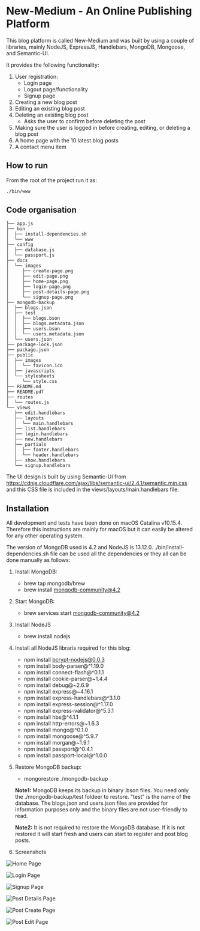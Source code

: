 # New-Medium - An Online Publishing Platform

This blog platform is called New-Medium and was built by using a couple of libraries, mainly NodeJS, ExpressJS, Handlebars, MongoDB, Mongoose, and Semantic-UI.

It provides the following functionality:

1. User registration:
    - Login page
    - Logout page/functionality
    - Signup page
2. Creating a new blog post
3. Editing an existing blog post
4. Deleting an existing blog post
   - Asks the user to confirm before deleting the post
4. Making sure the user is logged in before creating, editing, or deleting a blog post
5. A home page with the 10 latest blog posts
6. A contact menu item

## How to run

From the root of the project run it as: 

```bash
./bin/www
```

## Code organisation

```
├── app.js
├── bin
│  ├── install-dependencies.sh
│  └── www
├── config
│  ├── database.js
│  └── passport.js
├── docs
│  └── images
│     ├── create-page.png
│     ├── edit-page.png
│     ├── home-page.png
│     ├── login-page.png
│     ├── post-details-page.png
│     └── signup-page.png
├── mongodb-backup
│  ├── blogs.json
│  ├── test
│  │  ├── blogs.bson
│  │  ├── blogs.metadata.json
│  │  ├── users.bson
│  │  └── users.metadata.json
│  └── users.json
├── package-lock.json
├── package.json
├── public
│  ├── images
│  │  └── favicon.ico
│  ├── javascripts
│  └── stylesheets
│     └── style.css
├── README.md
├── README.pdf
├── routes
│  └── routes.js
└── views
   ├── edit.handlebars
   ├── layouts
   │  └── main.handlebars
   ├── list.handlebars
   ├── login.handlebars
   ├── new.handlebars
   ├── partials
   │  ├── footer.handlebars
   │  └── header.handlebars
   ├── show.handlebars
   └── signup.handlebars
```

The UI design is built by using Semantic-UI from https://cdnjs.cloudflare.com/ajax/libs/semantic-ui/2.4.1/semantic.min.css and this CSS file is included in the views/layouts/main.handlebars file.

## Installation

All development and tests have been done on macOS Catalina v10.15.4. Therefore this instructions are mainly for macOS but it can easily be altered for any other operating system.

The version of MongoDB used is 4.2 and NodeJS is 13.12.0. ./bin/install-dependencies.sh file can be used all the dependencies or they all can be done manually as follows:

1. Install MongoDB:
   - brew tap mongodb/brew
   - brew install mongodb-community@4.2
2. Start MongoDB:
   - brew services start mongodb-community@4.2
3. Install NodeJS
   - brew install nodejs
4. Install all NodeJS libraris required for this blog:
   - npm install bcrypt-nodejs@0.0.3
   - npm install body-parser@^1.19.0
   - npm install connect-flash@^0.1.1
   - npm install cookie-parser@~1.4.4
   - npm install debug@~2.6.9
   - npm install express@~4.16.1
   - npm install express-handlebars@^3.1.0
   - npm install express-session@^1.17.0
   - npm install express-validator@^5.3.1
   - npm install hbs@^4.1.1
   - npm install http-errors@~1.6.3
   - npm install mongo@^0.1.0
   - npm install mongoose@^5.9.7
   - npm install morgan@~1.9.1
   - npm install passport@^0.4.1
   - npm install passport-local@^1.0.0 

5. Restore MongoDB backup:
   - mongorestore ./mongodb-backup
   
   **Note1:** MongoDB keeps its backup in binary .bson files. You need only the ./mongodb-backup/test foldeer to restore. "test" is the name of the database. The blogs.json and users.json files are provided for information purposes only and the binary files are not user-friendly to read.

   **Note2:** It is not required to restore the MongoDB database. If it is not restored it will start fresh and users can start to register and post blog posts.

6. Screenshots

![Home Page](docs/images/home-page.png?raw=true "Home Page")

![Login Page](docs/images/login-page.png?raw=true "Login Page")

![Signup Page](docs/images/signup-page.png?raw=true "Signup Page")

![Post Details Page](docs/images/post-details-page.png?raw=true "Post Details Page")

![Post Create Page](docs/images/create-page.png?raw=true "Post Create Page")

![Post Edit Page](docs/images/edit-page.png?raw=true "Post Edit Page")
